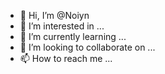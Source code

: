 - 👋 Hi, I’m @Noiyn
- 👀 I’m interested in ...
- 🌱 I’m currently learning ...
- 💞️ I’m looking to collaborate on ...
- 📫 How to reach me ...

<!---
Noiyn/Noiyn is a ✨ special ✨ repository because its `README.md` (this file) appears on your GitHub profile.
You can click the Preview link to take a look at your changes.
--->
